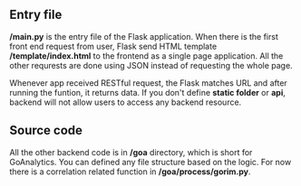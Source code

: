 ## Entry file
**/main.py** is the entry file of the Flask application. When there is the first front end request from user, Flask send HTML template **/template/index.html** to the frontend as a single page application. All the other requrests are done using JSON instead of requesting the whole page.

Whenever app received RESTful request, the Flask matches URL and after running the funtion, it returns data. If you don't define **static folder** or **api**, backend will not allow users to access any backend resource.

## Source code
All the other backend code is in **/goa** directory, which is short for GoAnalytics. You can defined any file structure based on the logic. For now there is a correlation related function in **/goa/process/gorim.py**.
